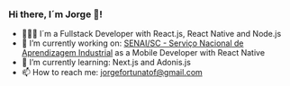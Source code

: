 ### Hi there, I´m Jorge 👋!

- 👨🏻‍💻  I´m a Fullstack Developer with React.js, React Native and Node.js
- 🔭 I’m currently working on: [SENAI/SC - Serviço Nacional de Aprendizagem Industrial](https://www.linkedin.com/school/senai-sc/mycompany/) as a Mobile Developer with React Native
- 🌱 I’m currently learning: Next.js and Adonis.js
- 📫 How to reach me: jorgefortunatof@gmail.com
